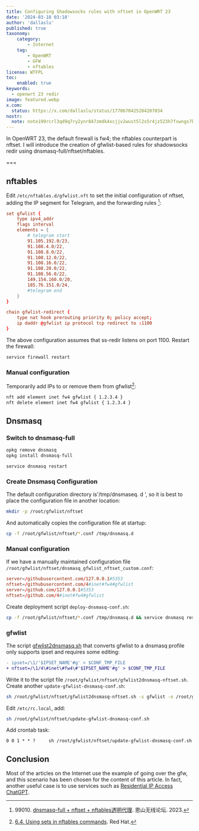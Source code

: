 ```yaml
---
title: Configuring Shadowsocks rules with nftset in OpenWRT 23
date: '2024-03-18 03:18'
author: 'dallaslu'
published: true
taxonomy:
    category:
        - Internet
    tag:
        - OpenWRT
        - GFW
        - nftables
license: WTFPL
toc:
    enabled: true
keywords:
  - openwrt 23 redir
image: featured.webp
x.com:
  status: https://x.com/dallaslu/status/1770670425284207034
nostr:
  note: note199rcrl3qd9q7ry2ynr847zmdk4xcjjv2wust5l2s5r4jz523h7fswngs7k
---
```


In OpenWRT 23, the default firewall is fw4; the nftables counterpart is nftset. I will introduce the creation of gfwlist-based rules for shadowsocks redir using dnsmasq-full/nftset/nftables.

===

## nftables

Edit `/etc/nftables.d/gfwlist.nft` to set the initial configuration of nftset, adding the IP segment for Telegram, and the forwarding rules [^99010-nftables]:

```conf
set gfwlist {
	type ipv4_addr
	flags interval
	elements = {
		# telegram start
		91.105.192.0/23,
		91.108.4.0/22,
		91.108.8.0/22,
		91.108.12.0/22,
		91.108.16.0/22,
		91.108.20.0/22,
		91.108.56.0/22,
		149.154.160.0/20,
		185.76.151.0/24,
		#telegram end
	}
}

chain gfwlist-redirect {
	type nat hook prerouting priority 0; policy accept;
	ip daddr @gfwlist ip protocol tcp redirect to :1100
}
```

The above configuration assumes that ss-redir listens on port 1100. Restart the firewall:

```bash
service firewall restart
```

### Manual configuration

Temporarily add IPs to or remove them from gfwlist[^nftables]:

```bash
nft add element inet fw4 gfwlist { 1.2.3.4 }
nft delete element inet fw4 gfwlist { 1.2.3.4 }
```

## Dnsmasq

### Switch to  dnsmasq-full

```bash
opkg remove dnsmasq
opkg install dnsmasq-full

service dnsmasq restart
```

### Create Dnsmasq Configuration

The default configuration directory is'/tmp/dnsmaseq. d ', so it is best to place the configuration file in another location:

```bash
mkdir -p /root/gfwlist/nftset
```

And automatically copies the configuration file at startup:

```bash
cp -f /root/gfwlist/nftset/*.conf /tmp/dnsmasq.d
```

### Manual configuration

If we have a manually maintained configuration file `/root/gfwlist/nftset/dnsmasq_gfwlist_nftset_custom.conf`:

```conf
server=/githubusercontent.com/127.0.0.1#5353
nftset=/githubusercontent.com/4#inet#fw4#gfwlist
server=/github.com/127.0.0.1#5353
nftset=/github.com/4#inet#fw4#gfwlist
```

Create deployment script `deploy-dnsmasq-conf.sh`:

```bash
cp -f /root/gfwlist/nftset/*.conf /tmp/dnsmasq.d && service dnsmasq restart
```

### gfwlist

The script [gfwlist2dnsmasq.sh](https://github.com/cokebar/gfwlist2dnsmasq) that converts gfwlist to a dnsmasq profile only supports ipset and requires some editing:

```diff showLineNumbers=287
- ipset=/\1/'$IPSET_NAME'#g' > $CONF_TMP_FILE
+ nftset=/\1/4\#inet\#fw4\#'$IPSET_NAME'#g' > $CONF_TMP_FILE
```

Write it to the script file `/root/gfwlist/nftset/gfwlist2dnsmasq-nftset.sh`. Create another `update-gfwlist-dnsmasq-conf.sh`:

```bash
sh /root/gfwlist/nftset/gfwlist2dnsmasq-nftset.sh -s gfwlist -o /root/gfwlist/nftset/dnsmasq_gfwlist_nftset.conf && /root/gfwlist/nftset/deploy-dnsmasq-conf.sh
```

Edit `/etc/rc.local`, add:

```bash
sh /root/gfwlist/nftset/update-gfwlist-dnsmasq-conf.sh
```

Add crontab task:

```crontab
0 0 1 * * ?     sh /root/gfwlist/nftset/update-gfwlist-dnsmasq-conf.sh
```

## Conclusion

Most of the articles on the Internet use the example of going over the gfw, and this scenario has been chosen for the content of this article. In fact, another useful case is to use services such as [Residential IP Access ChatGPT](/iproyal-usa-static-residential-proxies/).

[^99010-nftables]: 99010\. [dnsmasq-full + nftset + nftables透明代理](https://www.right.com.cn/FORUM/thread-8313005-1-1.html). 恩山无线论坛. 2023.
[^nftables]: [6.4. Using sets in nftables commands](https://access.redhat.com/documentation/en-us/red_hat_enterprise_linux/7/html/security_guide/sec-using_sets_in_nftables_commands). Red Hat.